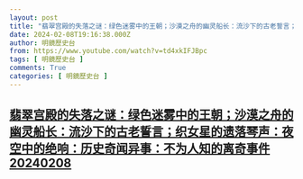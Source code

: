```yaml
---
layout: post
title: "翡翠宫殿的失落之谜：绿色迷雾中的王朝；沙漠之舟的幽灵船长：流沙下的古老誓言；织女星的遗落琴声：夜空中的绝响：历史奇闻异事：不为人知的离奇事件20240208"
date: 2024-02-08T19:16:38.000Z
author: 明鏡歷史台
from: https://www.youtube.com/watch?v=td4xkIFJBpc
tags: [ 明鏡歷史台 ]
comments: True
categories: [ 明鏡歷史台 ]
---
```

<!--1707419798000-->
[翡翠宫殿的失落之谜：绿色迷雾中的王朝；沙漠之舟的幽灵船长：流沙下的古老誓言；织女星的遗落琴声：夜空中的绝响：历史奇闻异事：不为人知的离奇事件20240208](https://www.youtube.com/watch?v=td4xkIFJBpc)
------

<div>

</div>
